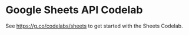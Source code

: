 # Google Sheets API Codelab

See https://g.co/codelabs/sheets to get started with the Sheets Codelab.

